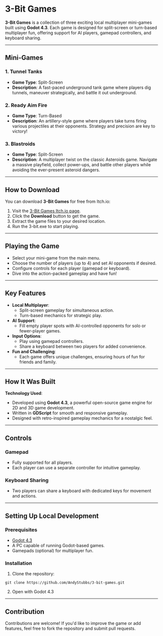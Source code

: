 # 3-Bit Games

**3-Bit Games** is a collection of three exciting local multiplayer mini-games built using **Godot 4.3**. Each game is designed for split-screen or turn-based multiplayer fun, offering support for AI players, gamepad controllers, and keyboard sharing.

---

## Mini-Games

### 1. **Tunnel Tanks**
- **Game Type**: Split-Screen
- **Description**: A fast-paced underground tank game where players dig tunnels, maneuver strategically, and battle it out underground.

### 2. **Ready Aim Fire**
- **Game Type**: Turn-Based
- **Description**: An artillery-style game where players take turns firing various projectiles at their opponents. Strategy and precision are key to victory!

### 3. **Blastroids**
- **Game Type**: Split-Screen
- **Description**: A multiplayer twist on the classic Asteroids game. Navigate a massive playfield, collect power-ups, and battle other players while avoiding the ever-present asteroid dangers.

---

## How to Download

You can download **3-Bit Games** for free from Itch.io:
1. Visit the [3-Bit Games Itch.io page](https://andy50.itch.io/3-bit-games).
2. Click the **Download** button to get the game.
3. Extract the game files to your desired location.
4. Run the 3-bit.exe to start playing.

---

## Playing the Game

- Select your mini-game from the main menu.
- Choose the number of players (up to 4) and set AI opponents if desired.
- Configure controls for each player (gamepad or keyboard).
- Dive into the action-packed gameplay and have fun!

---

## Key Features

- **Local Multiplayer**:
  - Split-screen gameplay for simultaneous action.
  - Turn-based mechanics for strategic play.
- **AI Support**:
  - Fill empty player spots with AI-controlled opponents for solo or fewer-player games.
- **Input Options**:
  - Play using gamepad controllers.
  - Share a keyboard between two players for added convenience.
- **Fun and Challenging**:
  - Each game offers unique challenges, ensuring hours of fun for friends and family.

---

## How It Was Built

**Technology Used**:
- Developed using **Godot 4.3**, a powerful open-source game engine for 2D and 3D game development.
- Written in **GDScript** for smooth and responsive gameplay.
- Designed with retro-inspired gameplay mechanics for a nostalgic feel.

---

## Controls

### **Gamepad**
- Fully supported for all players.
- Each player can use a separate controller for intuitive gameplay.

### **Keyboard Sharing**
- Two players can share a keyboard with dedicated keys for movement and actions.

---

## Setting Up Local Development

### Prerequisites
- [Godot 4.3](https://godotengine.org/download/archive/)
- A PC capable of running Godot-based games.
- Gamepads (optional) for multiplayer fun.

### Installation
1. Clone the repository:
```
git clone https://github.com/AndyStubbs/3-bit-games.git
```
2. Open with Godot 4.3
---

## Contribution

Contributions are welcome! If you'd like to improve the game or add features, feel free to fork the repository and submit pull requests.

